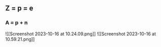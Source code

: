 ## Z = p = e
### A = p + n 

![[Screenshot 2023-10-16 at 10.24.09.png]]
![[Screenshot 2023-10-16 at 10.59.21.png]]
